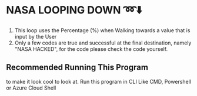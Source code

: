 # NASA LOOPING DOWN :loop::arrow_down:

1. This loop uses the Percentage (%) when Walking towards a value that is input by the User
2. Only a few codes are true and successful at the final destination, namely "NASA HACKED", for the code please check the code yourself.

## Recommended Running This Program
to make it look cool to look at. Run this program in CLI Like CMD, Powershell or Azure Cloud Shell
